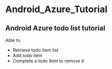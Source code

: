 # Android_Azure_Tutorial

## Android Azure todo list tutorial
Able to 
* Retrieve todo item list
* Add todo item
* Complete a todo item to remove it